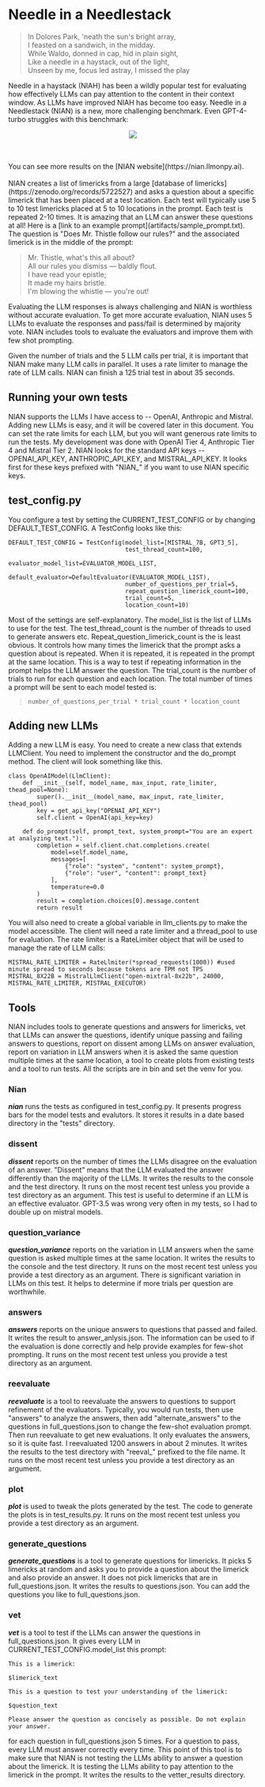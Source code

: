 # Needle in a Needlestack

> In Dolores Park, 'neath the sun's bright array,  
> I feasted on a sandwich, in the midday.  
> While Waldo, donned in cap, hid in plain sight,  
> Like a needle in a haystack, out of the light,  
> Unseen by me, focus led astray, I missed the play 
> 

Needle in a haystack (NIAH) has been a wildly popular test for evaluating how effectively LLMs can pay attention to 
the content in their context window.  As LLMs have improved NIAH has become too easy.  Needle in a Needlestack (NIAN)
is a new, more challenging benchmark.  Even GPT-4-turbo struggles with this benchmark:

<p align="center">
  <img src="docs/1/gpt-4-110-1.png">
</p>
<br><br>
You can see more results on the [NIAN website](https://nian.llmonpy.ai).
<br><br>
NIAN creates a list of limericks from a large [database of limericks](https://zenodo.org/records/5722527) and asks a 
question about a specific limerick that has been placed at a test location. Each test will typically use 5 to 10
test limericks placed at 5 to 10 locations in the prompt.  Each test is repeated 2-10 times.  It is amazing that an 
LLM can answer these questions at all! Here is a [link to an example prompt](artifacts/sample_prompt.txt).  The
question is "Does Mr. Thistle follow our rules?" and the associated limerick is in the middle of the prompt:

> Mr. Thistle, what's this all about?  
> All our rules you dismiss — baldly flout.  
> I have read your epistle;  
> It made my hairs bristle.  
> I'm blowing the whistle — you're out!

Evaluating the LLM responses is always challenging and NIAN is worthless without accurate evaluation. To get more 
accurate evaluation, NIAN uses 5 LLMs to evaluate the responses and pass/fail is determined by majority vote.  NIAN 
includes tools to evaluate the evaluators and improve them with few shot prompting.

Given the number of trials and the 5 LLM calls per trial, it is important that NIAN make many LLM calls in parallel.
It uses a rate limiter to manage the rate of LLM calls.  NIAN can finish a 125 trial test in about 35 seconds.  

## Running your own tests
NIAN supports the LLMs I have access to -- OpenAI, Anthropic and Mistral.  Adding new LLMs is easy, and it will be
covered later in this document.  You can set the rate limits for each LLM, but you will want generous rate limits to
run the tests.  My development was done with OpenAI Tier 4, Anthropic Tier 4 and Mistral Tier 2.  NIAN looks for the
standard API keys -- OPENAI_API_KEY, ANTHROPIC_API_KEY, and MISTRAL_API_KEY.  It looks first for these keys prefixed 
with "NIAN_" if you want to use NIAN specific keys.

## test_config.py
You configure a test by setting the CURRENT_TEST_CONFIG or by changing DEFAULT_TEST_CONFIG. A TestConfig looks like this:

```
DEFAULT_TEST_CONFIG = TestConfig(model_list=[MISTRAL_7B, GPT3_5],
                                 test_thread_count=100,
                                 evaluator_model_list=EVALUATOR_MODEL_LIST,
                                 default_evaluator=DefaultEvaluator(EVALUATOR_MODEL_LIST),
                                 number_of_questions_per_trial=5,
                                 repeat_question_limerick_count=100,
                                 trial_count=5,
                                 location_count=10)
```
Most of the settings are self-explanatory.  The model_list is the list of LLMs to use for the test.  The 
test_thread_count is the number of threads to used to generate answers etc.  Repeat_question_limerick_count is the
is least obvious.  It controls how many times the limerick that the prompt asks a question about is repeated.  When it
is repeated, it is repeated in the prompt at the same location.  This is a way to test if repeating information in the
prompt helps the LLM answer the question.  The trial_count is the number of trials to run for each question and each 
location.  The total number of times a prompt will be sent to each model tested is:

> `number_of_questions_per_trial * trial_count * location_count `


## Adding new LLMs
Adding a new LLM is easy.  You need to create a new class that extends LLMClient.  You need to implement the constructor
and the do_prompt method.  The client will look something like this.

```
class OpenAIModel(LlmClient):
    def __init__(self, model_name, max_input, rate_limiter, thead_pool=None):
        super().__init__(model_name, max_input, rate_limiter, thead_pool)
        key = get_api_key("OPENAI_API_KEY")
        self.client = OpenAI(api_key=key)

    def do_prompt(self, prompt_text, system_prompt="You are an expert at analyzing text."):
        completion = self.client.chat.completions.create(
            model=self.model_name,
            messages=[
                {"role": "system", "content": system_prompt},
                {"role": "user", "content": prompt_text}
            ],
            temperature=0.0
        )
        result = completion.choices[0].message.content
        return result

```

You will also need to create a global variable in llm_clients.py to make the model accessible. The client will need
a rate limiter and a thread_pool to use for evaluation.  The rate limiter is a RateLimiter object that will be used to
manage the rate of LLM calls:

```
MISTRAL_RATE_LIMITER = RateLlmiter(*spread_requests(1000)) #used minute spread to seconds because tokens are TPM not TPS
MISTRAL_8X22B = MistralLlmClient("open-mixtral-8x22b", 24000, MISTRAL_RATE_LIMITER, MISTRAL_EXECUTOR)
```

## Tools
NIAN includes tools to generate questions and answers for limericks, vet that LLMs can answer the questions,
identify unique passing and failing answers to questions, report on dissent among LLMs on answer evaluation, report
on variation in LLM answers when it is asked the same question multiple times at the same location, a tool to 
create plots from existing tests and a tool to run tests.  All the scripts are in bin and set the venv for you.


### Nian
***nian*** runs the tests as configured in test_config.py.  It presents progress bars for the model tests and evalutors.
It stores it results in a date based directory in the "tests" directory.

### dissent
***dissent*** reports on the number of times the LLMs disagree on the evaluation of an answer.  "Dissent" means that the
LLM evaluated the answer differently than the majority of the LLMs.  It writes the results to the console and the
test directory.  It runs on the most recent test unless you provide a test directory as an argument. This test is useful
to determine if an LLM is an effective evaluator. GPT-3.5 was wrong very often in my tests, so I had to double up
on mistral models.

### question_variance
***question_variance*** reports on the variation in LLM answers when the same question is asked multiple times at the same
location.  It writes the results to the console and the test directory.  It runs on the most recent test unless you
provide a test directory as an argument.  There is significant variation in LLMs on this test. It helps to determine
if more trials per question are worthwhile.  

### answers
***answers*** reports on the unique answers to questions that passed and failed.  It writes the result to answer_anlysis.json.
The information can be used to if the evaluation is done correctly and help provide examples for few-shot prompting. It
runs on the most recent test unless you provide a test directory as an argument.

### reevaluate
***reevaluate*** is a tool to reevaluate the answers to questions to support refinement of the evaluators.  Typically, you would
run tests, then use "answers" to analyze the answers, then add "alternate_answers" to the questions in full_questions.json
to change the few-shot evaluation prompt.  Then run reevaluate to get new evaluations.  It only evaluates the answers, so
it is quite fast.  I reevaluated 1200 answers in about 2 minutes.  It writes the results to the test directory with
"reeval_" prefixed to the file name. It runs on the most recent test unless you provide a test directory as an argument.

### plot
***plot*** is used to tweak the plots generated by the test.  The code to generate the plots is in test_results.py.
It runs on the most recent test unless you provide a test directory as an argument.

### generate_questions
***generate_questions*** is a tool to generate questions for limericks.  It picks 5 limericks at random and asks you to
provide a question about the limerick and also provide an answer.  It does not pick limericks that are in full_questions.json.
It writes the results to questions.json.  You can add the questions you like to full_questions.json.

### vet
***vet*** is a tool to test if the LLMs can answer the questions in full_questions.json. It gives every LLM in CURRENT_TEST_CONFIG.model_list
this prompt:

```
This is a limerick:

$limerick_text

This is a question to test your understanding of the limerick:

$question_text

Please answer the question as concisely as possible. Do not explain your answer.

```

for each question in full_questions.json 5 times.  For a question to pass, every LLM must answer correctly every time.
This point of this tool is to make sure that NIAN is not testing the LLMs ability to answer a question about the
limerick.  It is testing the LLMs ability to pay attention to the limerick in the prompt.  It writes the results to the
vetter_results directory.
